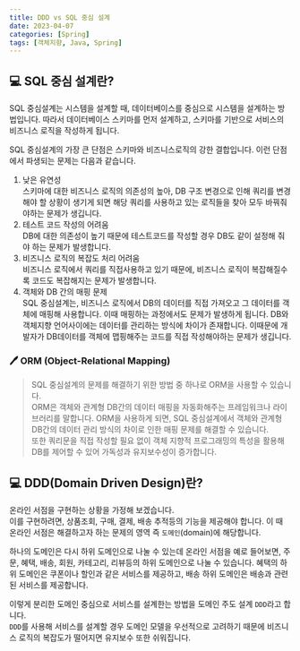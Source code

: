 ```yaml
---
title: DDD vs SQL 중심 설계
date: 2023-04-07
categories: [Spring]
tags: [객체지향, Java, Spring]
---
```


## 💻 SQL 중심 설계란?

SQL 중심설계는 시스템을 설계할 때, 데이터베이스를 중심으로 시스템을 설계하는 방법입니다. 따라서 데이터베이스 스키마를 먼저 설계하고, 스키마를 기반으로 서비스의 비즈니스 로직을 작성하게 됩니다.

SQL 중심설계의 가장 큰 단점은 스키마와 비즈니스로직의 강한 결합입니다. 이런 단점에서 파생되는 문제는 다음과 같습니다.

1. 낮은 유연성  
   스키마에 대한 비즈니스 로직의 의존성의 높아, DB 구조 변경으로 인해 쿼리를 변경해야 할 상황이 생기게 되면 해당 쿼리를 사용하고 있는 로직들을 찾아 모두 바꿔줘야하는 문제가 생깁니다.
2. 테스트 코드 작성의 어려움  
   DB에 대한 의존성이 높기 때문에 테스트코드를 작성할 경우 DB도 같이 설정해 줘야 하는 문제가 발생합니다.
3. 비즈니스 로직의 복잡도 처리 어려움  
   비즈니스 로직에서 쿼리를 직접사용하고 있기 때문에, 비즈니스 로직이 복잡해질수록 코드도 복잡해지는 문제가 발생합니다.
4. 객체와 DB 간의 매핑 문제  
   SQL 중심설계는, 비즈니스 로직에서 DB의 데이터를 직접 가져오고 그 데이터를 객체에 매핑해 사용합니다. 이때 매핑하는 과정에서도 문제가 발생하게 됩니다.
   DB와 객체지향 언어사이에는 데이터를 관리하는 방식에 차이가 존재합니다. 이때문에 개발자가 DB데이터를 객체에 맵핑해주는 코드를 직접 작성해야하는 문제가 생깁니다.

### 🖊 ORM (Object-Relational Mapping)

> SQL 중심설계의 문제를 해결하기 위한 방법 중 하나로 ORM을 사용할 수 있습니다.  
> ORM은 객체와 관계형 DB간의 데이터 매핑을 자동화해주는 프레임워크나 라이브러리를 말합니다.
> ORM을 사용하게 되면, SQL 중심설계에서 객체와 관계형 DB간의 데이터 관리 방식의 차이로 인한 매핑 문제를 해결할 수 있습니다.  
> 또한 쿼리문을 직접 작성할 필요 없이 객체 지향적 프로그래밍의 특성을 활용해 DB를 제어할 수 있어 가독성과 유지보수성이 증가합니다.

## 💻 DDD(Domain Driven Design)란?

온라인 서점을 구현하는 상황을 가정해 보겠습니다.  
이를 구현하려면, 상품조회, 구매, 결제, 배송 추적등의 기능을 제공해야 합니다.
이 때 온라인 서점은 해결하고자 하는 문제의 영역 즉 `도메인`(domain)에 해당합니다.

하나의 도메인은 다시 하위 도메인으로 나눌 수 있는데 온라인 서점을 예로 들어보면, 주문, 혜택, 배송, 회원, 카테고리, 리뷰등의 하위 도메인으로 나눌 수 있습니다. 혜택의 하위 도메인은 쿠폰이나 할인과 같은 서비스를 제공하고, 배송 하위 도메인은 배송과 관련된 서비스를 제공합니다.

이렇게 분리한 도메인 중심으로 서비스를 설계한는 방법을 도메인 주도 설계 `DDD`라고 합니다.  
`DDD`를 사용해 서비스를 설계할 경우 도메인 모델을 우선적으로 고려하기 때문에 비즈니스 로직의 복잡도가 떨어지면 유지보수 또한 쉬워집니다.
